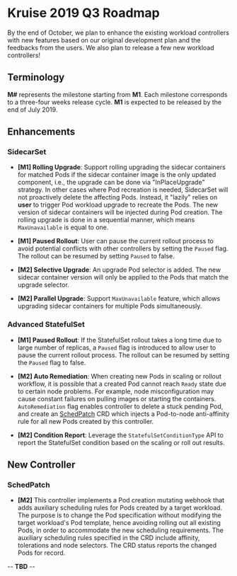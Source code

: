 # Kruise 2019 Q3 Roadmap

By the end of October, we plan to enhance the existing workload controllers with new features based 
on our original development plan and the feedbacks from the users. We also plan to release a few new 
workload controllers!

## Terminology

**M#** represents the milestone starting from **M1**. Each milestone corresponds to a three-four 
weeks release cycle. **M1** is expected to be released by the end of July 2019.

## Enhancements

### SidecarSet

* **[M1] Rolling Upgrade**: Support rolling upgrading the sidecar containers for matched Pods if
  the sidecar container image is the only updated component, i.e., the upgrade can be done via
  "InPlaceUpgrade" strategy.  In other cases where Pod recreation is needed, SidecarSet 
  will not proactively delete the affecting Pods. Instead, it "lazily" relies on **user** to trigger
  Pod workload upgrade to recreate the Pods. The new version of sidecar containers will be injected
  during Pod creation. The rolling upgrade is done in a sequential manner, which means
  `MaxUnavailable` is equal to one.


* **[M1] Paused Rollout**: User can pause the current rollout process to avoid potential conflicts with
  other controllers by setting the `Paused` flag. The rollout can be resumed by setting `Paused` to false.


* **[M2] Selective Upgrade**: An upgrade Pod selector is added. The new sidecar container version will
  only be applied to the Pods that match the upgrade selector. 


* **[M2] Parallel Upgrade**: Support `MaxUnavailable` feature, which allows upgrading sidecar containers
  for multiple Pods simultaneously.

### Advanced StatefulSet

* **[M1] Paused Rollout**: If the StatefulSet rollout takes a long time due to large number of replicas,
  a `Paused` flag is introduced to allow user to pause the current rollout process. 
  The rollout can be resumed by setting the `Paused` flag to false.


* **[M2] Auto Remediation**: When creating new Pods in scaling or rollout workflow, it is possible that
  a created Pod cannot reach `Ready` state due to certain node problems. For example, node
  misconfiguration may cause constant failures on pulling images or starting the containers. 
  `AutoRemediation` flag enables controller to delete a stuck pending Pod, and 
  create an [SchedPatch](#SchedPatch) CRD which injects a Pod-to-node anti-affinity rule for
  all new Pods created by this controller.


* **[M2] Condition Report**: Leverage the `StatefulSetConditionType` API to report the StatefulSet 
  condition based on the scaling or roll out results.

## New Controller

### SchedPatch

* **[M2]** This controller implements a Pod creation mutating webhook that adds auxiliary
  scheduling rules for Pods created by a target workload. The purpose is to change the
  Pod specification without modifying the target workload's Pod template, hence avoiding rolling
  out all existing Pods, in order to accommodate the new scheduling requirements. 
  The auxiliary scheduling rules specified in the CRD include affinity, tolerations and node 
  selectors. The CRD status reports the changed Pods for record. 

-- **TBD** --


